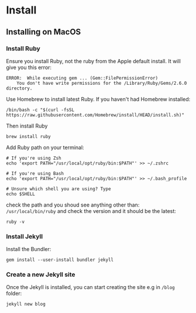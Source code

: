 # Install

## Installing on MacOS

### Install Ruby 

Ensure you install Ruby, not the ruby from the Apple default install. It will give you this error:

```
ERROR:  While executing gem ... (Gem::FilePermissionError)
    You don't have write permissions for the /Library/Ruby/Gems/2.6.0 directory.
```
Use Homebrew to install latest Ruby. If you haven't had Homebrew installed:

```
/bin/bash -c "$(curl -fsSL https://raw.githubusercontent.com/Homebrew/install/HEAD/install.sh)"
```
Then install Ruby

```
brew install ruby
```
Add Ruby path on your terminal:

```
# If you're using Zsh
echo 'export PATH="/usr/local/opt/ruby/bin:$PATH"' >> ~/.zshrc

# If you're using Bash
echo 'export PATH="/usr/local/opt/ruby/bin:$PATH"' >> ~/.bash_profile

# Unsure which shell you are using? Type
echo $SHELL
```

check the path and you shoud see anything other than: `/usr/local/bin/ruby` 
and check the version and it should be the latest:

```
ruby -v
```

### Install Jekyll

Install the Bundler:

```
gem install --user-install bundler jekyll
```

### Create a new Jekyll site

Once the Jekyll is installed, you can start creating the site e.g in `/blog` folder:

```
jekyll new blog
```

